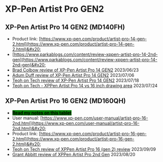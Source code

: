 # XP-Pen Artist Pro GEN2

## XP-Pen Artist Pro 14 GEN2 (MD140FH)

* Product link: [https://www.xp-pen.com/product/artist-pro-14-gen-2.html](https://www.xp-pen.com/product/artist-pro-14-gen-2.html)&#x20;
* [https://www.parkablogs.com/content/review-xppen-artist-pro-14-2nd-gen](https://www.parkablogs.com/content/review-xppen-artist-pro-14-2nd-gen)&#x20;
* [Brad Colbow review of XP-Pen Artist Pro 14 GEN2](https://youtu.be/Pf-UyPBf\_9o) 2023/06/23
* [Adum Duff review of XP-Pen Artist Pro 14 GEN2](https://youtu.be/7Z5tfceAUPI) 2023/07/06
* [Teoh on Tech review of XP-Pen Artist Pro 14 GEN2](https://youtu.be/47oEeFl4SiA) 2023/07/18
* [Teoh on Tech - XPPen Artist Pro 14 vs 16 inch drawing area](https://youtu.be/xM\_I3XDhKDY) 2023/07/24

## XP-Pen Artist Pro 16 GEN2 (MD160QH)

* [<mark style="background-color:green;">**Read my notes on this tablet**</mark>](7p-notes-xp-pen-artist-pro-16-2nd-gen-md160qh.md)  &#x20;
* User manual: [https://www.xp-pen.com/user-manual/artist-pro-16-2nd.html](https://www.xp-pen.com/user-manual/artist-pro-16-2nd.html)&#x20;
* Product link: [https://www.xp-pen.com/product/artist-pro-16-gen-2.html](https://www.xp-pen.com/product/artist-pro-16-gen-2.html)&#x20;
* [Teoh on Tech review of XPPen Artist Pro 16 (gen 2) review](https://youtu.be/sc4tebm4TTw?si=Y18\_c25g6BUvzwk3) 2023/09/09
* [Grant Abbitt review of XPPen Artist Pro 2nd Gen](https://youtu.be/d3Th\_HD0tbE?si=5tIvFmxSM2nvS1jh) 2023/08/20
